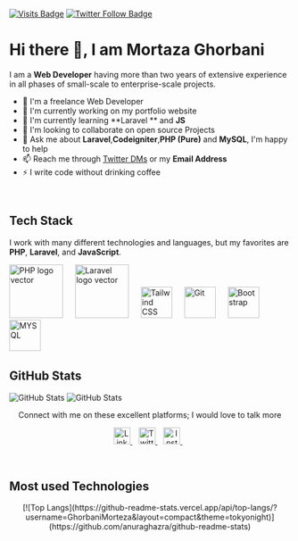 [![Visits Badge](https://badges.pufler.dev/visits/hassibmoddasser/GhorbaniMorteza?color=2D9CDB&style=for-the-badge)](https://github.com/GhorbaniMorteza)
[![Twitter Follow Badge](https://img.shields.io/twitter/follow/M_Ghorbani_?color=2D9CDB&logo=twitter&style=for-the-badge)](https://twitter.com/M_Ghorbani_)
# Hi there 👋, I am Mortaza Ghorbani 

I am a **Web Developer**  having more than two years of extensive experience in all phases of small-scale to enterprise-scale projects.


- 🏢  I'm a freelance Web Developer 
- 🔭 I'm currently working on my portfolio website
- 🌱 I'm currently learning **Laravel ** and **JS**
- 👯 I'm looking to collaborate on open source Projects
- 💬 Ask me about **Laravel**,**Codeigniter**,**PHP (Pure)** and **MySQL**, I'm happy to help
- 📫 Reach me through [Twitter DMs](https://twitter.com/M_Ghorbani_) or my **Email Address**
- ⚡ I write code without drinking coffee




<br>

## Tech Stack
 
I work with many different technologies and languages, but my favorites are **PHP**, **Laravel**, and **JavaScript**.


<img  src="https://cdn.worldvectorlogo.com/logos/php-1.svg" alt="PHP logo vector" width="96" /> &emsp;
<img class="larger" src="https://cdn.worldvectorlogo.com/logos/laravel-1.svg" alt="Laravel logo vector" width="96" /> &emsp;
<img src="https://cdn.worldvectorlogo.com/logos/logo-javascript.svg" title="JS" alt="Tailwind CSS Logo" width="56" /> &emsp;
<img src="https://cdn.worldvectorlogo.com/logos/git-icon.svg" title="Git" alt="Git" width="56" /> &emsp;
<img src="https://cdn.worldvectorlogo.com/logos/bootstrap-5-1.svg" title="Bootstrap" alt="Bootstrap" width="56" /> &emsp;
<img src="https://cdn.worldvectorlogo.com/logos/mysql-6.svg" title="MYSQL" alt="MYSQL" width="56" /> &emsp;

## GitHub Stats

<img src="https://github-readme-stats.vercel.app/api?username=GhorbaniMorteza&show_icons=true&theme=dracula" alt="GitHub Stats" />
<img src="https://github-readme-streak-stats.herokuapp.com?user=GhorbaniMorteza&theme=dracula&date_format=M%20j%5B%2C%20Y%5D" alt="GitHub Stats" />



<p align="center">Connect with me on these excellent platforms; I would love to talk more</p>

<p align="center">
 <a href="https://www.linkedin.com/in/mortaza-ghorbani-bab761143">
  <img src="https://cdn.worldvectorlogo.com/logos/linkedin-icon-2.svg" title="LinkedIn" alt="Linkedin Account" width="30" />
</a> &ensp;
<a href="https://twitter.com/M_Ghorbani_">
  <img src="https://cdn.worldvectorlogo.com/logos/twitter-3.svg" title="Twitter" alt="Twitter Account" width="30" />
</a> &ensp;
<a href="https://www.instagram.com/mrtz.gh">
  <img src="https://cdn.worldvectorlogo.com/logos/instagram-5.svg" title="Instagram" alt="Instagram Account" width="30" />
</a> &ensp;
</p><br />

## Most used Technologies 
 <p align="center">
  [![Top Langs](https://github-readme-stats.vercel.app/api/top-langs/?username=GhorbaniMorteza&layout=compact&theme=tokyonight)](https://github.com/anuraghazra/github-readme-stats)
</p><br />  

